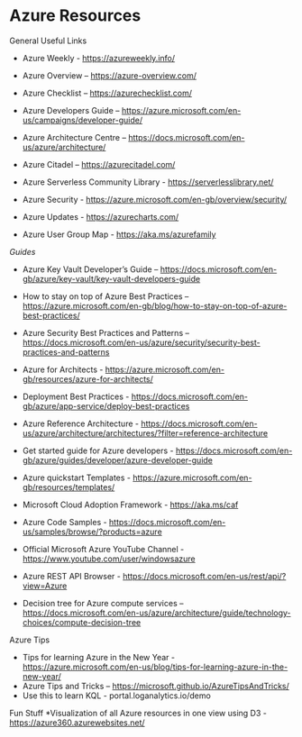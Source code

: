 # Azure Resources
General Useful Links


* Azure Weekly - https://azureweekly.info/

* Azure Overview – https://azure-overview.com/
* Azure Checklist – https://azurechecklist.com/
* Azure Developers Guide – https://azure.microsoft.com/en-us/campaigns/developer-guide/
* Azure Architecture Centre – https://docs.microsoft.com/en-us/azure/architecture/
* Azure Citadel – https://azurecitadel.com/
* Azure Serverless Community Library - https://serverlesslibrary.net/
* Azure Security - https://azure.microsoft.com/en-gb/overview/security/
* Azure Updates - https://azurecharts.com/
* Azure User Group Map - https://aka.ms/azurefamily


*Guides*
* Azure Key Vault Developer’s Guide – https://docs.microsoft.com/en-gb/azure/key-vault/key-vault-developers-guide
* How to stay on top of Azure Best Practices – https://azure.microsoft.com/en-gb/blog/how-to-stay-on-top-of-azure-best-practices/
* Azure Security Best Practices and Patterns – https://docs.microsoft.com/en-us/azure/security/security-best-practices-and-patterns
* Azure for Architects - https://azure.microsoft.com/en-gb/resources/azure-for-architects/
* Deployment Best Practices - https://docs.microsoft.com/en-gb/azure/app-service/deploy-best-practices
* Azure Reference Architecture - https://docs.microsoft.com/en-us/azure/architecture/architectures/?filter=reference-architecture
* Get started guide for Azure developers - https://docs.microsoft.com/en-gb/azure/guides/developer/azure-developer-guide
* Azure quickstart Templates - https://azure.microsoft.com/en-gb/resources/templates/
* Microsoft Cloud Adoption Framework - https://aka.ms/caf
* Azure Code Samples - https://docs.microsoft.com/en-us/samples/browse/?products=azure
* Official Microsoft Azure YouTube Channel - https://www.youtube.com/user/windowsazure
* Azure REST API Browser - https://docs.microsoft.com/en-us/rest/api/?view=Azure

* Decision tree for Azure compute services – https://docs.microsoft.com/en-us/azure/architecture/guide/technology-choices/compute-decision-tree

Azure Tips 
* Tips for learning Azure in the New Year - https://azure.microsoft.com/en-us/blog/tips-for-learning-azure-in-the-new-year/
* Azure Tips and Tricks – https://microsoft.github.io/AzureTipsAndTricks/
* Use this to learn KQL - portal.loganalytics.io/demo


Fun Stuff
*Visualization of all Azure resources in one view using D3 - https://azure360.azurewebsites.net/
